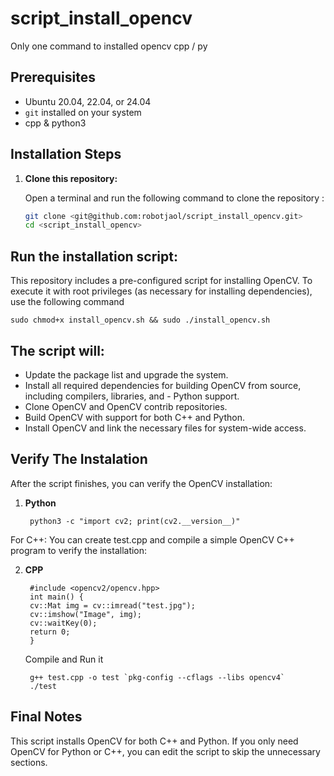 # script_install_opencv
Only one command to installed opencv cpp / py

## Prerequisites

- Ubuntu 20.04, 22.04, or 24.04
- `git` installed on your system
- cpp & python3

## Installation Steps

1. **Clone this repository:**
   
   Open a terminal and run the following command to clone the repository :

   ```bash
   git clone <git@github.com:robotjaol/script_install_opencv.git>
   cd <script_install_opencv>  
## Run the installation script:
This repository includes a pre-configured script for installing OpenCV. To execute it with root privileges (as necessary for installing dependencies), use the following command

    sudo chmod+x install_opencv.sh && sudo ./install_opencv.sh

## The script will:
- Update the package list and upgrade the system.
- Install all required dependencies for building OpenCV from source, including compilers, libraries, and - Python support.
- Clone OpenCV and OpenCV contrib repositories.
- Build OpenCV with support for both C++ and Python.
- Install OpenCV and link the necessary files for system-wide access.

## Verify The Instalation
After the script finishes, you can verify the OpenCV installation:

1. **Python** 

        python3 -c "import cv2; print(cv2.__version__)"

For C++: You can create test.cpp and compile a simple OpenCV C++ program to verify the installation:

2. **CPP**
    
        #include <opencv2/opencv.hpp>
        int main() {
        cv::Mat img = cv::imread("test.jpg");
        cv::imshow("Image", img);
        cv::waitKey(0);
        return 0;
        }

    Compile and Run it 

        g++ test.cpp -o test `pkg-config --cflags --libs opencv4`
        ./test


## Final Notes
This script installs OpenCV for both C++ and Python.
If you only need OpenCV for Python or C++, you can edit the script to skip the unnecessary sections.




